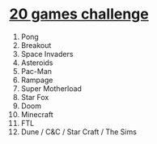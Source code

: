 # [20 games challenge](https://20_games_challenge.gitlab.io/)

1. Pong
2. Breakout
3. Space Invaders
4. Asteroids
5. Pac-Man
6. Rampage
7. Super Motherload
8. Star Fox
9. Doom
10. Minecraft
11. FTL
12. Dune / C&C / Star Craft / The Sims